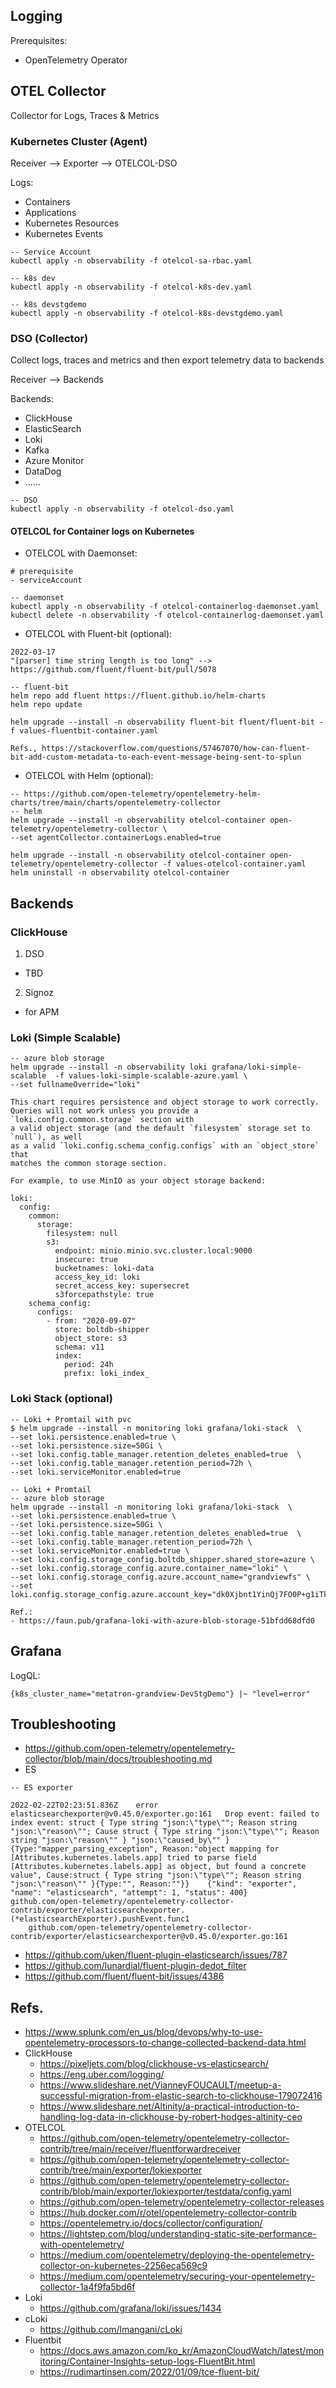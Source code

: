 ## Logging

Prerequisites:
- OpenTelemetry Operator

## OTEL Collector

Collector for Logs, Traces & Metrics

### Kubernetes Cluster (Agent)

Receiver --> Exporter --> OTELCOL-DSO

Logs:
- Containers
- Applications
- Kubernetes Resources
- Kubernetes Events

```
-- Service Account
kubectl apply -n observability -f otelcol-sa-rbac.yaml

-- k8s dev
kubectl apply -n observability -f otelcol-k8s-dev.yaml

-- k8s devstgdemo
kubectl apply -n observability -f otelcol-k8s-devstgdemo.yaml

```

### DSO (Collector)

Collect logs, traces and metrics and then export telemetry data to backends

Receiver --> Backends

Backends:
- ClickHouse
- ElasticSearch
- Loki
- Kafka
- Azure Monitor
- DataDog
- ......

```
-- DSO
kubectl apply -n observability -f otelcol-dso.yaml

```

#### OTELCOL for Container logs on Kubernetes

- OTELCOL with Daemonset:
```
# prerequisite
- serviceAccount
 
-- daemonset
kubectl apply -n observability -f otelcol-containerlog-daemonset.yaml
kubectl delete -n observability -f otelcol-containerlog-daemonset.yaml

```

- OTELCOL with Fluent-bit (optional):
```
2022-03-17
"[parser] time string length is too long" --> https://github.com/fluent/fluent-bit/pull/5078

-- fluent-bit
helm repo add fluent https://fluent.github.io/helm-charts
helm repo update

helm upgrade --install -n observability fluent-bit fluent/fluent-bit -f values-fluentbit-container.yaml

Refs., https://stackoverflow.com/questions/57467070/how-can-fluent-bit-add-custom-metadata-to-each-event-message-being-sent-to-splun

```

- OTELCOL with Helm (optional):
```
-- https://github.com/open-telemetry/opentelemetry-helm-charts/tree/main/charts/opentelemetry-collector
-- helm
helm upgrade --install -n observability otelcol-container open-telemetry/opentelemetry-collector \
--set agentCollector.containerLogs.enabled=true

helm upgrade --install -n observability otelcol-container open-telemetry/opentelemetry-collector -f values-otelcol-container.yaml
helm uninstall -n observability otelcol-container
```

## Backends

### ClickHouse

1. DSO 
- TBD

2. Signoz
- for APM

### Loki (Simple Scalable)

```
-- azure blob storage
helm upgrade --install -n observability loki grafana/loki-simple-scalable  -f values-loki-simple-scalable-azure.yaml \
--set fullnameOverride="loki"

This chart requires persistence and object storage to work correctly.
Queries will not work unless you provide a `loki.config.common.storage` section with
a valid object storage (and the default `filesystem` storage set to `null`), as well
as a valid `loki.config.schema_config.configs` with an `object_store` that
matches the common storage section.

For example, to use MinIO as your object storage backend:

loki:
  config:
    common:
      storage:
        filesystem: null
        s3:
          endpoint: minio.minio.svc.cluster.local:9000
          insecure: true
          bucketnames: loki-data
          access_key_id: loki
          secret_access_key: supersecret
          s3forcepathstyle: true
    schema_config:
      configs:
        - from: "2020-09-07"
          store: boltdb-shipper
          object_store: s3
          schema: v11
          index:
            period: 24h
            prefix: loki_index_
```

### Loki Stack (optional)

```
-- Loki + Promtail with pvc
$ helm upgrade --install -n monitoring loki grafana/loki-stack  \
--set loki.persistence.enabled=true \
--set loki.persistence.size=50Gi \
--set loki.config.table_manager.retention_deletes_enabled=true  \
--set loki.config.table_manager.retention_period=72h \
--set loki.serviceMonitor.enabled=true

-- Loki + Promtail
-- azure blob storage
helm upgrade --install -n monitoring loki grafana/loki-stack  \
--set loki.persistence.enabled=true \
--set loki.persistence.size=50Gi \
--set loki.config.table_manager.retention_deletes_enabled=true  \
--set loki.config.table_manager.retention_period=72h \
--set loki.serviceMonitor.enabled=true \
--set loki.config.storage_config.boltdb_shipper.shared_store=azure \
--set loki.config.storage_config.azure.container_name="loki" \
--set loki.config.storage_config.azure.account_name="grandviewfs" \
--set loki.config.storage_config.azure.account_key="dk0Xjbnt1YinQj7FO0P+g1iTkh3Q9V/4bBg14wiK7u+KHt6bU0gS5IWC7UsHssq6u2GBseyQUVyEulfOYMUf6Q=="

Ref.:
- https://faun.pub/grafana-loki-with-azure-blob-storage-51bfdd68dfd0

```

## Grafana

LogQL:
```
{k8s_cluster_name="metatron-grandview-DevStgDemo"} |~ "level=error"

```

## Troubleshooting

- https://github.com/open-telemetry/opentelemetry-collector/blob/main/docs/troubleshooting.md
- ES
```
-- ES exporter

2022-02-22T02:23:51.836Z	error	elasticsearchexporter@v0.45.0/exporter.go:161	Drop event: failed to index event: struct { Type string "json:\"type\""; Reason string "json:\"reason\""; Cause struct { Type string "json:\"type\""; Reason string "json:\"reason\"" } "json:\"caused_by\"" }{Type:"mapper_parsing_exception", Reason:"object mapping for [Attributes.kubernetes.labels.app] tried to parse field [Attributes.kubernetes.labels.app] as object, but found a concrete value", Cause:struct { Type string "json:\"type\""; Reason string "json:\"reason\"" }{Type:"", Reason:""}}	{"kind": "exporter", "name": "elasticsearch", "attempt": 1, "status": 400}
github.com/open-telemetry/opentelemetry-collector-contrib/exporter/elasticsearchexporter.(*elasticsearchExporter).pushEvent.func1
	github.com/open-telemetry/opentelemetry-collector-contrib/exporter/elasticsearchexporter@v0.45.0/exporter.go:161

```

- https://github.com/uken/fluent-plugin-elasticsearch/issues/787
- https://github.com/lunardial/fluent-plugin-dedot_filter
- https://github.com/fluent/fluent-bit/issues/4386

## Refs.

- https://www.splunk.com/en_us/blog/devops/why-to-use-opentelemetry-processors-to-change-collected-backend-data.html
- ClickHouse
  - https://pixeljets.com/blog/clickhouse-vs-elasticsearch/
  - https://eng.uber.com/logging/
  - https://www.slideshare.net/VianneyFOUCAULT/meetup-a-successful-migration-from-elastic-search-to-clickhouse-179072416
  - https://www.slideshare.net/Altinity/a-practical-introduction-to-handling-log-data-in-clickhouse-by-robert-hodges-altinity-ceo
- OTELCOL
  - https://github.com/open-telemetry/opentelemetry-collector-contrib/tree/main/receiver/fluentforwardreceiver
  - https://github.com/open-telemetry/opentelemetry-collector-contrib/tree/main/exporter/lokiexporter
  - https://github.com/open-telemetry/opentelemetry-collector-contrib/blob/main/exporter/lokiexporter/testdata/config.yaml
  - https://github.com/open-telemetry/opentelemetry-collector-releases
  - https://hub.docker.com/r/otel/opentelemetry-collector-contrib
  - https://opentelemetry.io/docs/collector/configuration/
  - https://lightstep.com/blog/understanding-static-site-performance-with-opentelemetry/
  - https://medium.com/opentelemetry/deploying-the-opentelemetry-collector-on-kubernetes-2256eca569c9
  - https://medium.com/opentelemetry/securing-your-opentelemetry-collector-1a4f9fa5bd6f
- Loki
   - https://github.com/grafana/loki/issues/1434
- cLoki
  - https://github.com/lmangani/cLoki
- Fluentbit
  - https://docs.aws.amazon.com/ko_kr/AmazonCloudWatch/latest/monitoring/Container-Insights-setup-logs-FluentBit.html
  - https://rudimartinsen.com/2022/01/09/tce-fluent-bit/